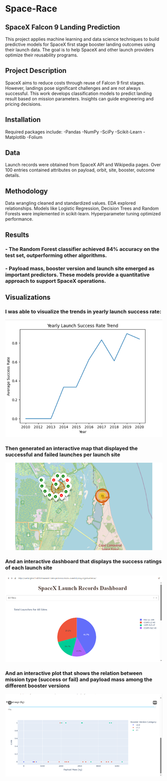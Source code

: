 # Space-Race

## SpaceX Falcon 9 Landing Prediction
This project applies machine learning and data science techniques to build predictive models for SpaceX first stage booster landing outcomes using their launch data. The goal is to help SpaceX and other launch providers optimize their reusability programs.

## Project Description
SpaceX aims to reduce costs through reuse of Falcon 9 first stages. However, landings pose significant challenges and are not always successful. This work develops classification models to predict landing result based on mission parameters. Insights can guide engineering and pricing decisions.

## Installation

Required packages include:
-Pandas 
-NumPy 
-SciPy 
-Scikit-Learn 
-Matplotlib 
-Folium

## Data
Launch records were obtained from SpaceX API and Wikipedia pages. Over 100 entries contained attributes on payload, orbit, site, booster, outcome details.

<!-- ![Raw Data](images/dataprep/1-rawdata.png) -->

## Methodology
Data wrangling cleaned and standardized values. EDA explored relationships. Models like Logistic Regression, Decision Trees and Random Forests were implemented in scikit-learn. Hyperparameter tuning optimized performance.

<!-- ![Structured Dataset](images/dataprep/5-structureddataset.png)  -->

## Results
### - The Random Forest classifier achieved 84% accuracy on the test set, outperforming other algorithms. 


### - Payload mass, booster version and launch site emerged as important predictors. These models provide a quantitative approach to support SpaceX operations.


## Visualizations

### I was able to visualize the trends in yearly launch success rate:

![Yearly Launch Success Rate](images/pandasvisualization/6-yearlylaunchsuccessrate.png)

### Then generated an interactive map that displayed the successful and failed launches per launch site

![Successful and Failed Launches Visualized](images/interactivemaps/12-launchlocationsclusteredmarkers-zoom.png)

### And an interactive dashboard that displays the success ratings of each launch site

![All Sites Success Ratings](images/interactivemaps/15-dashboard-all.png)

### And an interactive plot that shows the relation between mission type (success or fail) and payload mass among the different booster versions

![Payload Mass v Mission Type by Booster Version](images/interactivemaps/17-dashboard-payloadmass-vs-boosterversion.png)

